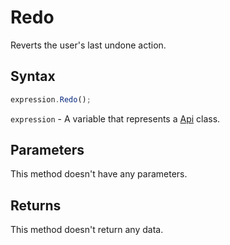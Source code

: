 # Redo

Reverts the user's last undone action.

## Syntax

```javascript
expression.Redo();
```

`expression` - A variable that represents a [Api](../Api.md) class.

## Parameters

This method doesn't have any parameters.

## Returns

This method doesn't return any data.